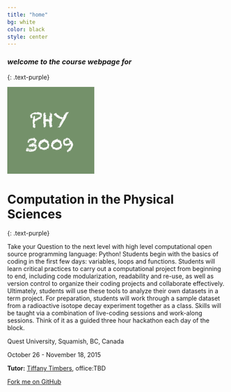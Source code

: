 ```yaml
---
title: "home"
bg: white
color: black
style: center
---
```


### *welcome to the course webpage for*
{: .text-purple}

<span><a href="https://github.com/PHY3009/PHY3009-2015/blob/gh-pages/README.md"><img height="200" width="200" src="img/PHY3009_logo.png" /></a></span>

# Computation in the Physical Sciences
{: .text-purple}

Take your Question to the next level with high level computational open source programming 
language: Python! Students begin with the basics of coding in the first few days: 
variables, loops and functions. Students will learn critical practices to carry out a 
computational project from beginning to end, including code modularization, readability 
and re-use, as well as version control to organize their coding projects and collaborate 
effectively. Ultimately, students will use these tools to analyze their own datasets in a 
term project. For preparation, students will work through a sample dataset from a 
radioactive isotope decay experiment together as a class. Skills will be taught via a 
combination of live-coding sessions and work-along sessions. Think of it as a guided three 
hour hackathon each day of the block.

Quest University, Squamish, BC, Canada

October 26 - November 18, 2015

**Tutor:**
[Tiffany Timbers](mailto:tiffany.timbers@gmail.com), office:TBD 

<span id="forkongithub">
  <a href="{{ site.source_link }}" class="bg-blue">
    Fork me on GitHub
  </a>
</span>
